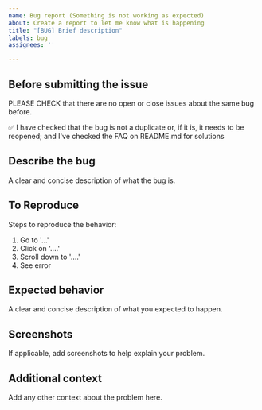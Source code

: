 ```yaml
---
name: Bug report (Something is not working as expected)
about: Create a report to let me know what is happening
title: "[BUG] Brief description"
labels: bug
assignees: ''

---
```


## Before submitting the issue
PLEASE CHECK that there are no open or close issues about the same bug before.

 ✅ I have checked that the bug is not a duplicate or, if it is, it needs to be reopened; and I've checked the FAQ on README.md for solutions
## Describe the bug
A clear and concise description of what the bug is.

## To Reproduce
Steps to reproduce the behavior:
1. Go to '...'
2. Click on '....'
3. Scroll down to '....'
4. See error

## Expected behavior
A clear and concise description of what you expected to happen.

## Screenshots
If applicable, add screenshots to help explain your problem.



## Additional context
Add any other context about the problem here.
